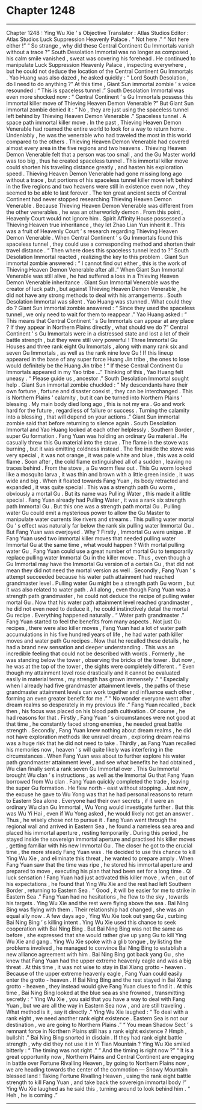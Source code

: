 
# Chapter 1248


---

Chapter 1248 : Ying Wu Xie ’ s Objective
Translator :
Atlas Studios
Editor :
Atlas Studios
Luck Suppression Heavenly Palace .
“ Not here .”
“ Not here either !”
“ So strange , why did these Central Continent Gu Immortals vanish without a trace ?”
South Desolation Immortal was no longer as composed , his calm smile vanished , sweat was covering his forehead .
He continued to manipulate Luck Suppression Heavenly Palace , inspecting everywhere , but he could not deduce the location of the Central Continent Gu Immortals .
Yao Huang was also dazed , he asked quickly : “ Lord South Desolation , do I need to do anything ?”
At this time , Giant Sun immortal zombie ’ s voice resounded : “ This is spaceless tunnel .”
South Desolation Immortal was even more shocked now : “ Central Continent ’ s Gu Immortals possess this immortal killer move of Thieving Heaven Demon Venerable ?”
But Giant Sun immortal zombie denied it : “ No , they are just using the spaceless tunnel left behind by Thieving Heaven Demon Venerable .”
Spaceless tunnel .
A space path immortal killer move .
In the past , Thieving Heaven Demon Venerable had roamed the entire world to look for a way to return home .
Undeniably , he was the venerable who had traveled the most in this world compared to the others . Thieving Heaven Demon Venerable had covered almost every area in the five regions and two heavens .
Thieving Heaven Demon Venerable felt that a person was too small , and the Gu Master world was too big , thus he created spaceless tunnel .
This immortal killer move could shorten his traveling distance greatly , and hasten his exploration speed .
Thieving Heaven Demon Venerable had gone missing long ago without a trace , but portions of his spaceless tunnel killer move left behind in the five regions and two heavens were still in existence even now , they seemed to be able to last forever .
The ten great ancient sects of Central Continent had never stopped researching Thieving Heaven Demon Venerable .
Because Thieving Heaven Demon Venerable was different from the other venerables , he was an otherworldly demon . From this point , Heavenly Court would not ignore him .
Spirit Affinity House possessed a Thieving Heaven true inheritance , they let Zhao Lian Yun inherit it . This was a fruit of Heavenly Court ’ s research regarding Thieving Heaven Demon Venerable .
When Central Continent ’ s Gu Immortals found this spaceless tunnel , they could use a corresponding method and shorten their travel distance .
“ Then where does this spaceless tunnel lead to ?” South Desolation Immortal reacted , realizing the key to this problem .
Giant Sun immortal zombie answered : “ I cannot find out either , this is the work of Thieving Heaven Demon Venerable after all .”
When Giant Sun Immortal Venerable was still alive , he had suffered a loss in a Thieving Heaven Demon Venerable inheritance . Giant Sun Immortal Venerable was the creator of luck path , but against Thieving Heaven Demon Venerable , he did not have any strong methods to deal with his arrangements .
South Desolation Immortal was silent .
Yao Huang was stunned .
What could they do ?
Giant Sun immortal zombie answered : “ Since they used the spaceless tunnel , we only need to wait for them to reappear .”
Yao Huang asked : “ This means that Central Continent ’ s Gu Immortals can appear at any place ? If they appear in Northern Plains directly , what should we do ?”
Central Continent ’ s Gu Immortals were in a distressed state and lost a lot of their battle strength , but they were still very powerful !
Three Immortal Gu Houses and three rank eight Gu Immortals , along with many rank six and seven Gu Immortals , as well as the rank nine love Gu !
If this lineup appeared in the base of any super force Huang Jin tribe , the ones to lose would definitely be the Huang Jin tribe !
“ If these Central Continent Gu Immortals appeared in my Yao tribe …” Thinking of this , Yao Huang felt uneasy .
“ Please guide us , ancestor .” South Desolation Immortal sought help .
Giant Sun immortal zombie chuckled : “ My descendants have their own fortune , fortune and disaster coexist , they can be interchanged . This is Northern Plains ’ calamity , but it can be turned into Northern Plains ’ blessing . My main body died long ago , this is not my era . Go and work hard for the future , regardless of failure or success . Turning the calamity into a blessing , that will depend on your actions .”
Giant Sun immortal zombie said that before returning to silence again .
South Desolation Immortal and Yao Huang looked at each other helplessly .
Southern Border , super Gu formation .
Fang Yuan was holding an ordinary Gu material .
He casually threw this Gu material into the stove .
The flame in the stove was burning , but it was emitting coldness instead .
The fire inside the stove was very special , it was not orange , it was pale white and blue , this was a cold flame .
Soon after , the cold flame extinguished all of a sudden , leaving no traces behind .
From the stove , a Gu worm flew out .
This Gu worm looked like a mosquito larva , it was thin and brown with a little green inside , it was wide and big . When it floated towards Fang Yuan , its body retracted and expanded , it was quite special .
This was a strength path Gu worm , obviously a mortal Gu .
But its name was Pulling Water , this made it a little special .
Fang Yuan already had Pulling Water , it was a rank six strength path Immortal Gu . But this one was a strength path mortal Gu .
Pulling water Gu could emit a mysterious power to allow the Gu Master to manipulate water currents like rivers and streams . This pulling water mortal Gu ’ s effect was naturally far below the rank six pulling water Immortal Gu .
But Fang Yuan was overjoyed .
Why ?
Firstly , Immortal Gu were unique . If Fang Yuan used two immortal killer moves that needed pulling water Immortal Gu at the same time , what would happen ? With mortal pulling water Gu , Fang Yuan could use a great number of mortal Gu to temporarily replace pulling water Immortal Gu in the killer move . Thus , even though a Gu Immortal may have the Immortal Gu version of a certain Gu , that did not mean they did not need the mortal version as well .
Secondly , Fang Yuan ’ s attempt succeeded because his water path attainment had reached grandmaster level .
Pulling water Gu might be a strength path Gu worm , but it was also related to water path . All along , even though Fang Yuan was a strength path grandmaster , he could not deduce the recipe of pulling water mortal Gu .
Now that his water path attainment level reached grandmaster , he did not even need to deduce it , he could instinctively detail the mortal Gu recipe .
Everything happened naturally .
“ Water path grandmaster .” Fang Yuan started to feel the benefits from many aspects .
Not just Gu recipes , there were also killer moves , Fang Yuan had a lot of water path accumulations in his five hundred years of life , he had water path killer moves and water path Gu recipes .
Now that he recalled these details , he had a brand new sensation and deeper understanding .
This was an incredible feeling that could not be described with words .
Formerly , he was standing below the tower , observing the bricks of the tower . But now , he was at the top of the tower , the sights were completely different .
“ Even though my attainment level rose drastically and it cannot be evaluated easily in material terms , my strength has grown immensely .”
“ Especially when I already had five grandmaster attainment levels , the paths of these grandmaster attainment levels can work together and influence each other , forming an even greater benefit for me .”
“ No wonder everyone went after dream realms so desperately in my previous life .”
Fang Yuan recalled , back then , his focus was placed on his blood path cultivation .
Of course , he had reasons for that .
Firstly , Fang Yuan ’ s circumstances were not good at that time , he constantly faced strong enemies , he needed great battle strength .
Secondly , Fang Yuan knew nothing about dream realms , he did not have exploration methods like unravel dream , exploring dream realms was a huge risk that he did not need to take .
Thirdly , as Fang Yuan recalled his memories now , heaven ’ s will quite likely was interfering in the circumstances .
When Fang Yuan was about to further explore his water path grandmaster attainment level , and see what benefits he had obtained , Wu clan finally sent a rank seven Gu Immortal over .
This Gu Immortal brought Wu clan ’ s instructions , as well as the Immortal Gu that Fang Yuan borrowed from Wu clan .
Fang Yuan quickly completed the trade , leaving the super Gu formation .
He flew north - east without stopping .
Just now , the excuse he gave to Wu Yong was that he had personal reasons to return to Eastern Sea alone .
Everyone had their own secrets , if it were an ordinary Wu clan Gu Immortal , Wu Yong would investigate further . But this was Wu Yi Hai , even if Wu Yong asked , he would likely not get an answer . Thus , he wisely chose not to pursue it .
Fang Yuan went through the regional wall and arrived in Eastern Sea , he found a nameless sea area and placed his immortal aperture , resting temporarily .
During this period , he stayed inside the sovereign immortal aperture and practised his killer moves , getting familiar with his new Immortal Gu .
The closer he got to the crucial time , the more steady Fang Yuan was . He decided to use this chance to kill Ying Wu Xie , and eliminate this threat , he wanted to prepare amply .
When Fang Yuan saw that the time was ripe , he stored his immortal aperture and prepared to move , executing his plan that had been set for a long time .
Qi luck sensation !
Fang Yuan had just activated this killer move , when , out of his expectations , he found that Ying Wu Xie and the rest had left Southern Border , returning to Eastern Sea .
“ Good , it will be easier for me to strike in Eastern Sea .” Fang Yuan had no hesitations , he flew to the sky , towards his targets .
Ying Wu Xie and the rest were flying above the sea .
Bai Ning Bing was flying with them .
Their relationship had changed , she was an equal ally now .
A few days ago , Ying Wu Xie took out yang Gu , curbing Bai Ning Bing ’ s killing intent .
Ying Wu Xie used this chance to seek cooperation with Bai Ning Bing .
But Bai Ning Bing was not the same as before , she expressed that she would rather give up yang Gu to kill Ying Wu Xie and gang .
Ying Wu Xie spoke with a glib tongue , by listing the problems involved , he managed to convince Bai Ning Bing to establish a new alliance agreement with him .
Bai Ning Bing got back yang Gu , she knew that Fang Yuan had the upper extreme heavenly eagle and was a big threat .
At this time , it was not wise to stay in Bai Xiang grotto - heaven .
Because of the upper extreme heavenly eagle , Fang Yuan could easily enter the grotto - heaven . If Bai Ning Bing and the rest stayed in Bai Xiang grotto - heaven , they instead would give Fang Yuan clues to find it .
At this time , Bai Ning Bing looked at the blue sea as she frowned , transmitting secretly : “ Ying Wu Xie , you said that you have a way to deal with Fang Yuan , but we are all the way in Eastern Sea now , and are still traveling . What method is it , say it directly .”
Ying Wu Xie laughed : “ To deal with a rank eight , we need another rank eight existence . Eastern Sea is not our destination , we are going to Northern Plains .”
“ You mean Shadow Sect ’ s remnant force in Northern Plains still has a rank eight existence ? Hmph , bullshit .” Bai Ning Bing snorted in disdain .
If they had rank eight battle strength , why did they not use it in Yi Tian Mountain ?
Ying Wu Xie smiled bitterly : “ The timing was not right .”
“ And the timing is right now ?”
“ It is a great opportunity now , Northern Plains and Central Continent are engaging in battle over Fortune Rivalling Heaven , by going to Northern Plains now , we are heading towards the center of the commotion — Snowy Mountain blessed land ! Taking Fortune Rivalling Heaven , using the rank eight battle strength to kill Fang Yuan , and take back the sovereign immortal body !” Ying Wu Xie laughed as he said this , turning around to look behind him .
“ Heh , he is coming .”

---

